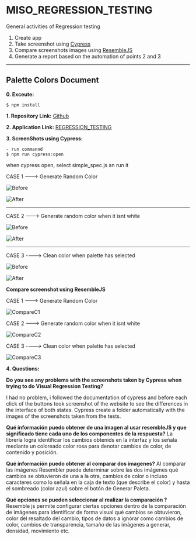 # MISO_REGRESSION_TESTING
General activities of Regression testing

1. Create app
2. Take screenshot using [Cypress](https://www.cypress.io/)
3. Compare screenshots images using [ResembleJS](https://huddleeng.github.io/Resemble.js/)
4. Generate a report based on the automation of points 2 and 3

----

## Palette Colors Document

 **0. Exceute:**
  
    $ npm install

 **1. Repository Link:** [Github](https://github.com/makitodev/MISO_REGRESSION_TESTING)

 **2. Application Link:** [REGRESSION_TESTING](https://makitodev.github.io/MISO_REGRESSION_TESTING/)

 **3. ScreenShots using Cypress:**

    - run commannd 
    $ npm run cypress:open
  
when cypress open, select simple_spec.js an run it

CASE 1 ---> Generate Random Color

![Before](screenshots/C1_Before_GenerateRandomColor.png)

![After](screenshots/C1_After_GenerateRandomColor.png)

-------------
CASE 2 ---> Generate random color when it isnt white

![Before](screenshots/C2_Before_RandomColorWhenNotWhite.png)

![After](screenshots/C2_After_RandomColorWhenNotWhite.png)

-------------
CASE 3 ----> Clean color when palette has selected

![Before](screenshots/C3_Before_CleanColor.png)

![After](screenshots/C3_After_CleanColor.png)

**Compare screenshot using ResembleJS**

CASE 1 ---> Generate Random Color

![CompareC1](screenshots/C1.png)

CASE 2 ---> Generate random color when it isnt white

![CompareC2](screenshots/C2.png)

CASE 3 ----> Clean color when palette has selected

![CompareC3](screenshots/C3.png)

 **4. Questions:**

**Do you see any problems with the screenshots taken by Cypress when trying to do Visual Regression Testing?**

I had no problem, i followed the documentation of cypress and before each click of the buttons took screenshot of the website to see the differences in the interface of both states. Cypress create a folder automatically with the images of the screenshots taken from the tests.

**Qué información puedo obtener de una imagen al usar resembleJS y que significado tiene cada uno de los componentes de la respuesta?** 
La librería logra identificar los cambios obtenids en la interfaz  y los señala mediante un coloreado color rosa para denotar cambios de color, de contenido y posición.

**Qué información puedo obtener al comparar dos imagenes?**
Al comparar las imágenes Resembler puede determinar sobre las dos imágenes qué cambios se obtuvieron de una a la otra, cambios de color o incluso caracteres como lo señala en la caja de texto (que describe el color) y hasta el sombreado (color azul) sobre el botón de Generar Paleta.

**Qué opciones se pueden seleccionar al realizar la comparación ?**
Resemble js permite configurar ciertas opciones dentro de la comparación de imágenes para identificar de forma visual qué cambios se obtuvieron, color del resaltado del cambio, tipos de datos a ignorar como cambios de color, cambios de transparencia, tamaño de las imágenes a generar, densidad, movimiento etc. 